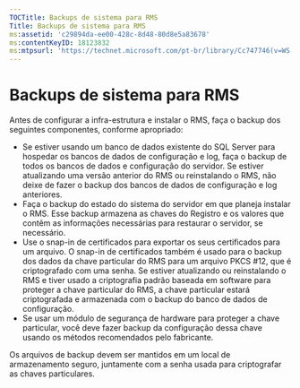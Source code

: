 ```yaml
---
TOCTitle: Backups de sistema para RMS
Title: Backups de sistema para RMS
ms:assetid: 'c29894da-ee00-428c-8d48-80d8e5a83678'
ms:contentKeyID: 18123832
ms:mtpsurl: 'https://technet.microsoft.com/pt-br/library/Cc747746(v=WS.10)'
---
```


Backups de sistema para RMS
===========================

Antes de configurar a infra-estrutura e instalar o RMS, faça o backup dos seguintes componentes, conforme apropriado:

-   Se estiver usando um banco de dados existente do SQL Server para hospedar os bancos de dados de configuração e log, faça o backup de todos os bancos de dados e configuração do servidor. Se estiver atualizando uma versão anterior do RMS ou reinstalando o RMS, não deixe de fazer o backup dos bancos de dados de configuração e log anteriores.
-   Faça o backup do estado do sistema do servidor em que planeja instalar o RMS. Esse backup armazena as chaves do Registro e os valores que contêm as informações necessárias para restaurar o servidor, se necessário.
-   Use o snap-in de certificados para exportar os seus certificados para um arquivo. O snap-in de certificados também é usado para o backup dos dados da chave particular do RMS para um arquivo PKCS \#12, que é criptografado com uma senha. Se estiver atualizando ou reinstalando o RMS e tiver usado a criptografia padrão baseada em software para proteger a chave particular do RMS, a chave particular estará criptografada e armazenada com o backup do banco de dados de configuração.
-   Se usar um módulo de segurança de hardware para proteger a chave particular, você deve fazer backup da configuração dessa chave usando os métodos recomendados pelo fabricante.

Os arquivos de backup devem ser mantidos em um local de armazenamento seguro, juntamente com a senha usada para criptografar as chaves particulares.
